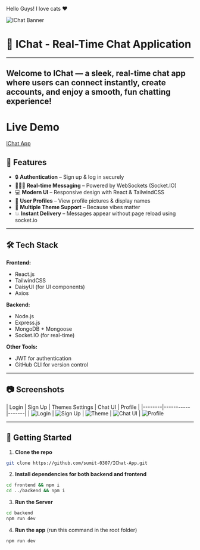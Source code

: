 
Hello Guys!
I love cats ♥

![IChat Banner](https://wallpapers-clan.com/wp-content/uploads/2022/07/funny-cat-21.jpg)


# 💬 IChat - Real-Time Chat Application
---
Welcome to **IChat** — a sleek, real-time chat app where users can connect instantly, create accounts, and enjoy a smooth, fun chatting experience!
---
# Live Demo 

[IChat App](https://ichat-app-o4dd.onrender.com/)

## 🚀 Features

- 🔒 **Authentication** – Sign up & log in securely
- 🧑‍🤝‍🧑 **Real-time Messaging** – Powered by WebSockets (Socket.IO)
- 💻 **Modern UI** – Responsive design with React & TailwindCSS
- 🪪 **User Profiles** – View profile pictures & display names
- 🌙 **Multiple Theme Support** – Because vibes matter
- 💥 **Instant Delivery** – Messages appear without page reload using socket.io

---

## 🛠️ Tech Stack

**Frontend:**
- React.js
- TailwindCSS
- DaisyUI (for UI components)
- Axios

**Backend:**
- Node.js
- Express.js
- MongoDB + Mongoose
- Socket.IO (for real-time)

**Other Tools:**
- JWT for authentication
- GitHub CLI for version control

---

## 📷 Screenshots

| Login | Sign Up | Themes Settings | Chat UI | Profile |
|--------|-----------|-------|
| ![Login](https://github.com/user-attachments/assets/1e5bbe15-6783-489e-8dc5-83eb7d51d5cf)  | ![Sign Up](https://github.com/user-attachments/assets/74689a60-be25-48d4-88c8-3ed624182bbe) | ![Theme](https://github.com/user-attachments/assets/61e0be7b-e240-4c1a-9f56-8815dc0e9b44) | ![Chat UI](https://github.com/user-attachments/assets/871ff0ab-4edf-4bdc-93c4-7692bbf199d0) | ![Profile](https://github.com/user-attachments/assets/a67583c4-2293-4324-b85e-04101725776c) 

---

## 🔧 Getting Started

1. **Clone the repo**

```bash
git clone https://github.com/sumit-0307/IChat-App.git
```

2. **Install dependencies for both backend and frontend**
```bash
cd frontend && npm i
cd ../backend && npm i
```

3. **Run the Server**
```bash
cd backend
npm run dev
```

4. **Run the app** (run this command in the root folder)
```bash
npm run dev
```
